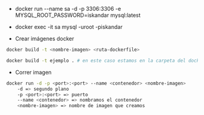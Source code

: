 * docker run --name sa -d -p 3306:3306 -e MYSQL_ROOT_PASSWORD=iskandar mysql:latest

* docker exec -it sa mysql -uroot -piskandar

* Crear imágenes docker

```bash
docker build -t <nombre-imagen> <ruta-dockerfile>

docker build -t ejemplo . # en este caso estamos en la carpeta del dockerfile por eso el "."
```

* Correr imagen

```bash
docker run -d -p <port>:<port> --name <contenedor> <nombre-imagen>
    -d => segundo plano
    -p <port>:<port> => puerto
    --name <contenedor> => nombramos el contenedor
    <nombre-imagen> => nombre de imagen que creamos
```
